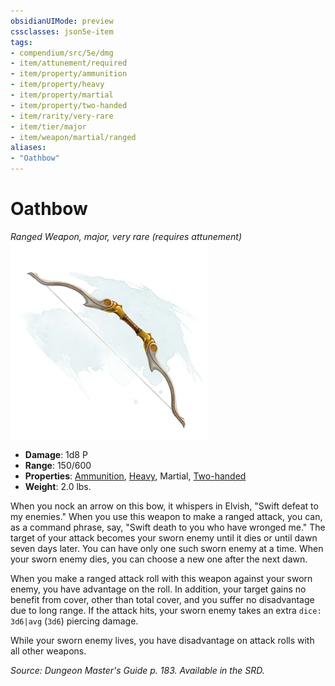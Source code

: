 ```yaml
---
obsidianUIMode: preview
cssclasses: json5e-item
tags:
- compendium/src/5e/dmg
- item/attunement/required
- item/property/ammunition
- item/property/heavy
- item/property/martial
- item/property/two-handed
- item/rarity/very-rare
- item/tier/major
- item/weapon/martial/ranged
aliases: 
- "Oathbow"
---
```

# Oathbow
*Ranged Weapon, major, very rare (requires attunement)*  
![](4-Resources/Compendium/items/img/oathbow.webp#right)  

- **Damage**: 1d8 P
- **Range**: 150/600
- **Properties**: [Ammunition](4-Resources/Compendium/rules/item-properties.md#Ammunition), [Heavy](4-Resources/Compendium/rules/item-properties.md#Heavy), Martial, [Two-handed](4-Resources/Compendium/rules/item-properties.md#Two-handed)
- **Weight**: 2.0 lbs.

When you nock an arrow on this bow, it whispers in Elvish, "Swift defeat to my enemies." When you use this weapon to make a ranged attack, you can, as a command phrase, say, "Swift death to you who have wronged me." The target of your attack becomes your sworn enemy until it dies or until dawn seven days later. You can have only one such sworn enemy at a time. When your sworn enemy dies, you can choose a new one after the next dawn.

When you make a ranged attack roll with this weapon against your sworn enemy, you have advantage on the roll. In addition, your target gains no benefit from cover, other than total cover, and you suffer no disadvantage due to long range. If the attack hits, your sworn enemy takes an extra `dice: 3d6|avg` (`3d6`) piercing damage.

While your sworn enemy lives, you have disadvantage on attack rolls with all other weapons.

*Source: Dungeon Master's Guide p. 183. Available in the SRD.*